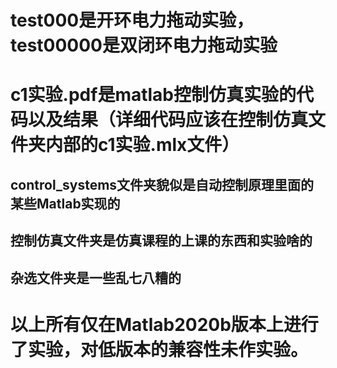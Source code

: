 # test000是开环电力拖动实验，test00000是双闭环电力拖动实验
# c1实验.pdf是matlab控制仿真实验的代码以及结果（详细代码应该在控制仿真文件夹内部的c1实验.mlx文件）
## control_systems文件夹貌似是自动控制原理里面的某些Matlab实现的
## 控制仿真文件夹是仿真课程的上课的东西和实验啥的
## 杂选文件夹是一些乱七八糟的
# 以上所有仅在Matlab2020b版本上进行了实验，对低版本的兼容性未作实验。
